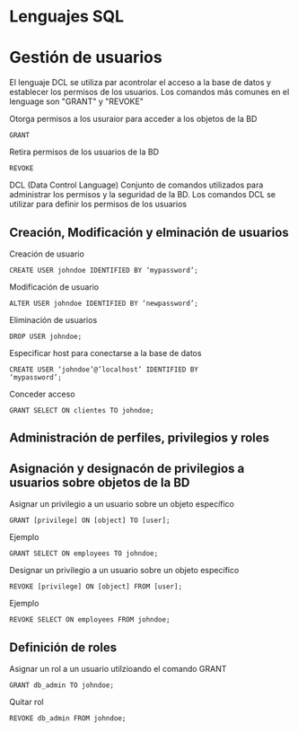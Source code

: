 # Lenguajes SQL

# Gestión de usuarios

El lenguaje DCL se utiliza par acontrolar el acceso a la base de datos y establecer los permisos de los usuarios. Los comandos más comunes en el lenguage son "GRANT" y "REVOKE"

Otorga permisos a los usuraior para acceder a los objetos de la BD

```
GRANT
```

Retira permisos de los usuarios de la BD

```
REVOKE
```

DCL (Data Control Language) Conjunto de comandos utilizados para administrar los permisos y la seguridad de la BD. Los comandos DCL se utilizar para definir los permisos de los usuarios

## Creación, Modificación y elminación de usuarios

Creación de usuario

```
CREATE USER johndoe IDENTIFIED BY ‘mypassword’;
```

Modificación de usuario

```
ALTER USER johndoe IDENTIFIED BY ‘newpassword’; 
```

Eliminación de usuarios

```
DROP USER johndoe;
```

Especificar host para conectarse a la base de datos

```
CREATE USER ‘johndoe’@’localhost’ IDENTIFIED BY
‘mypassword’;
```

Conceder acceso

```
GRANT SELECT ON clientes TO johndoe;
```

## Administración de perfiles, privilegios y roles

## Asignación y designacón de privilegios a usuarios sobre objetos de la BD

Asignar un privilegio a un usuario sobre un objeto específico

```
GRANT [privilege] ON [object] TO [user];
```

Ejemplo

```
GRANT SELECT ON employees TO johndoe;
```

Designar un privilegio a un usuario sobre un objeto específico

```
REVOKE [privilege] ON [object] FROM [user];
```

Ejemplo

```
REVOKE SELECT ON employees FROM johndoe;
```

## Definición de roles

Asignar un rol a un usuario utilzioando el comando GRANT

```
GRANT db_admin TO johndoe;
```

Quitar rol

```
REVOKE db_admin FROM johndoe;
```








